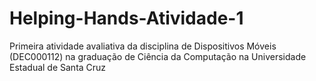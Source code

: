 # Helping-Hands-Atividade-1
Primeira atividade avaliativa da disciplina de Dispositivos Móveis (DEC000112) na graduação de Ciência da Computação na Universidade Estadual de Santa Cruz
